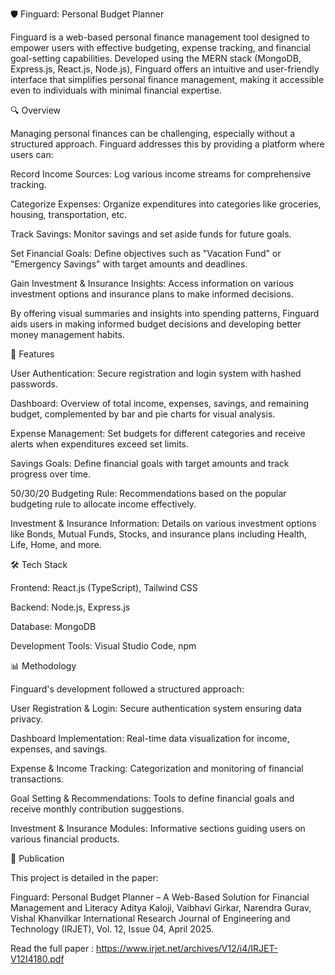 🛡️ Finguard: Personal Budget Planner

Finguard is a web-based personal finance management tool designed to empower users with effective budgeting, expense tracking, and financial goal-setting capabilities. Developed using the MERN stack (MongoDB, Express.js, React.js, Node.js), Finguard offers an intuitive and user-friendly interface that simplifies personal finance management, making it accessible even to individuals with minimal financial expertise.

🔍 Overview

Managing personal finances can be challenging, especially without a structured approach. Finguard addresses this by providing a platform where users can:

Record Income Sources: Log various income streams for comprehensive tracking.

Categorize Expenses: Organize expenditures into categories like groceries, housing, transportation, etc.

Track Savings: Monitor savings and set aside funds for future goals.

Set Financial Goals: Define objectives such as "Vacation Fund" or "Emergency Savings" with target amounts and deadlines.

Gain Investment & Insurance Insights: Access information on various investment options and insurance plans to make informed decisions.

By offering visual summaries and insights into spending patterns, Finguard aids users in making informed budget decisions and developing better money management habits.

🧰 Features

User Authentication: Secure registration and login system with hashed passwords.

Dashboard: Overview of total income, expenses, savings, and remaining budget, complemented by bar and pie charts for visual analysis.

Expense Management: Set budgets for different categories and receive alerts when expenditures exceed set limits.

Savings Goals: Define financial goals with target amounts and track progress over time.

50/30/20 Budgeting Rule: Recommendations based on the popular budgeting rule to allocate income effectively.

Investment & Insurance Information: Details on various investment options like Bonds, Mutual Funds, Stocks, and insurance plans including Health, Life, Home, and more.

🛠️ Tech Stack

Frontend: React.js (TypeScript), Tailwind CSS

Backend: Node.js, Express.js

Database: MongoDB

Development Tools: Visual Studio Code, npm

📊 Methodology

Finguard's development followed a structured approach:

User Registration & Login: Secure authentication system ensuring data privacy.

Dashboard Implementation: Real-time data visualization for income, expenses, and savings.

Expense & Income Tracking: Categorization and monitoring of financial transactions.

Goal Setting & Recommendations: Tools to define financial goals and receive monthly contribution suggestions.

Investment & Insurance Modules: Informative sections guiding users on various financial products.

📄 Publication

This project is detailed in the paper:

Finguard: Personal Budget Planner – A Web-Based Solution for Financial Management and Literacy
Aditya Kaloji, Vaibhavi Girkar, Narendra Gurav, Vishal Khanvilkar
International Research Journal of Engineering and Technology (IRJET), Vol. 12, Issue 04, April 2025.

Read the full paper : https://www.irjet.net/archives/V12/i4/IRJET-V12I4180.pdf
